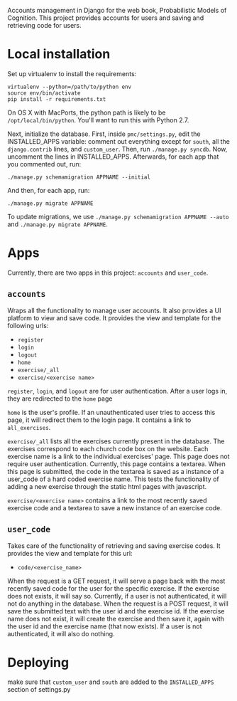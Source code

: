 Accounts management in Django for the web book, Probabilistic Models of Cognition. This project provides accounts for users and  saving and retrieving code for users. 

# Local installation

Set up virtualenv to install the requirements:

    virtualenv --python=/path/to/python env
    source env/bin/activate
    pip install -r requirements.txt

On OS X with MacPorts, the python path is likely to be `/opt/local/bin/python`. You'll want to run this with Python 2.7.

Next, initialize the database. First, inside `pmc/settings.py`, edit the INSTALLED_APPS variable: comment out everything except for `south`, all the `django.contrib` lines, and `custom_user`. Then, run `./manage.py syncdb`. Now, uncomment the lines in INSTALLED_APPS. Afterwards, for each app that you commented out, run:

    ./manage.py schemamigration APPNAME --initial

And then, for each app, run:

    ./manage.py migrate APPNAME

To update migrations, we use `./manage.py schemamigration APPNAME --auto` and `./manage.py migrate APPNAME`.

# Apps

Currently, there are two apps in this project: `accounts` and `user_code`.

## `accounts`
Wraps all the functionality to manage user accounts. It also provides
a UI platform to view and save code.
It provides the view and template for the following urls:

- `register`
- `login`
- `logout`
- `home`
- `exercise/_all`
- `exercise/<exercise name>`

`register`, `login`, and `logout` are for user authentication. After a user logs in, they are redirected to the `home` page
    
`home` is the user's profile. If an unauthenticated user tries to access this page, it will redirect them to the login page. It contains a link to `all_exercises`.
    
`exercise/_all` lists all the exercises currently present in the database. The exercises correspond to each church code box on the website. Each exercise name is a link to the individual exercises' page. This page does not require user authentication. Currently, this page contains a textarea. When this page is submitted, the code in the textarea is saved as a instance of a user_code of a hard coded exercise name. This tests the functionality of adding a new exercise through the static html pages with javascript.
    
`exercise/<exercise name>` contains a link to the most recently saved exercise code and a textarea to save a new instance of an exercise code. 

## `user_code`
Takes care of the functionality of retrieving and saving exercise codes. It provides the view and template for this url:

- `code/<exercise_name>`

When the request is a GET request, it will serve a page back with the
most recently saved code for the user for the specific exercise. If the 
exercise does not exists, it will say so. Currently, if a user is
not authenticated, it will not do anything in the database.
When the request is a POST request, it will save the submitted text
with the user id and the exercise id. If the exercise name does not
exist, it will create the exercise and then save it, again with the 
user id and the exercise name (that now exists). If a user is not
authenticated, it will also do nothing. 
	

# Deploying 
make sure that `custom_user` and `south` are added to the `INSTALLED_APPS` section of settings.py
